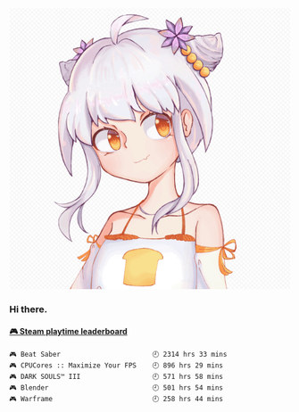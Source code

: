 <img src="https://raw.githubusercontent.com/4679/4679/master/gln.png">

### Hi there.

<!-- steam-box start -->
#### <a href="https://gist.github.com/51b596063a59d1ab0ecf4e43e0fd2134" target="_blank">🎮 Steam playtime leaderboard</a>
```text
🎮 Beat Saber                       🕘 2314 hrs 33 mins
🎮 CPUCores :: Maximize Your FPS    🕘 896 hrs 29 mins
🎮 DARK SOULS™ III                  🕘 571 hrs 58 mins
🎮 Blender                          🕘 501 hrs 54 mins
🎮 Warframe                         🕘 258 hrs 44 mins
```
<!-- Powered by https://github.com/YouEclipse/steam-box . -->
<!-- steam-box end -->
